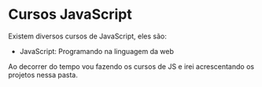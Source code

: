 # Cursos JavaScript

Existem diversos cursos de JavaScript, eles são:
* JavaScript: Programando na linguagem da web

Ao decorrer do tempo vou fazendo os cursos de JS e irei acrescentando os projetos nessa pasta.
